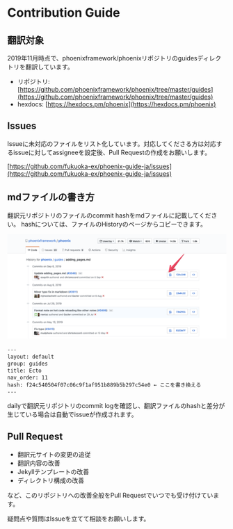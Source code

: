 # Contribution Guide

## 翻訳対象

2019年11月時点で、phoenixframework/phoenixリポジトリのguidesディレクトリを翻訳しています。

- リポジトリ: [https://github.com/phoenixframework/phoenix/tree/master/guides](https://github.com/phoenixframework/phoenix/tree/master/guides)
- hexdocs: [https://hexdocs.pm/phoenix](https://hexdocs.pm/phoenix)

## Issues

Issueに未対応のファイルをリスト化しています。対応してくださる方は対応するissueに対してassigneeを設定後、Pull Requestの作成をお願いします。

[https://github.com/fukuoka-ex/phoenix-guide-ja/issues](https://github.com/fukuoka-ex/phoenix-guide-ja/issues)

## mdファイルの書き方
翻訳元リポジトリのファイルのcommit hashをmdファイルに記載してください。
hashについては、ファイルのHistoryのページからコピーできます。

![copy_hash](./assets/copy_hash.png)

```
---
layout: default
group: guides
title: Ecto
nav_order: 11
hash: f24c540504f07c06c9f1af951b889b5b297c54e0 ← ここを書き換える
---
```

dailyで翻訳元リポジトリのcommit logを確認し、翻訳ファイルのhashと差分が生じている場合は自動でissueが作成されます。

## Pull Request

- 翻訳元サイトの変更の追従
- 翻訳内容の改善
- Jekyllテンプレートの改善
- ディレクトリ構成の改善

など、このリポジトリへの改善全般をPull Requestでいつでも受け付けています。

疑問点や質問はIssueを立てて相談をお願いします。